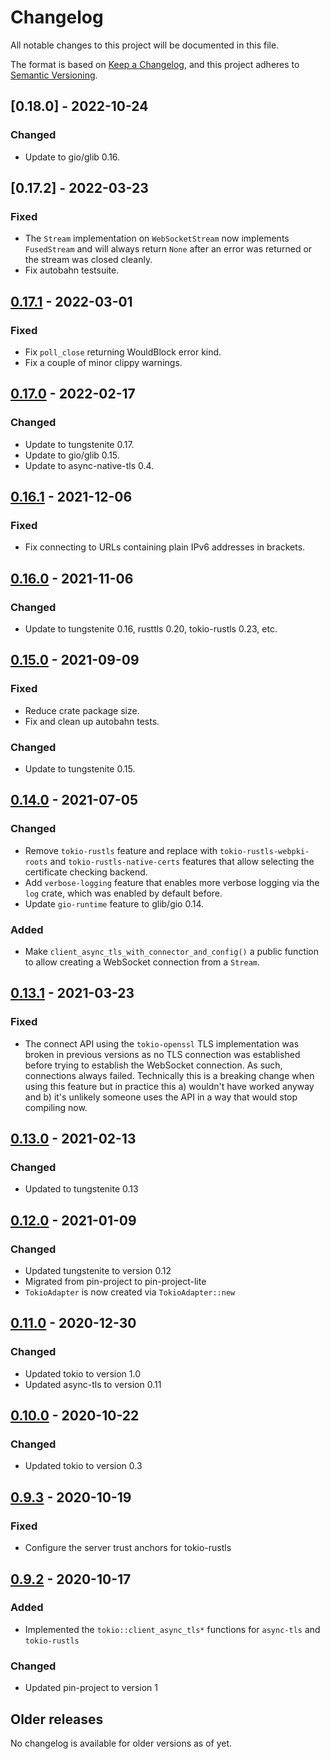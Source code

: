 # Changelog
All notable changes to this project will be documented in this file.

The format is based on [Keep a Changelog](https://keepachangelog.com/en/1.0.0/),
and this project adheres to [Semantic Versioning](https://semver.org/spec/v2.0.0.html).

## [0.18.0] - 2022-10-24
### Changed
- Update to gio/glib 0.16.

## [0.17.2] - 2022-03-23
### Fixed
- The `Stream` implementation on `WebSocketStream` now implements
  `FusedStream` and will always return `None` after an error was returned or
  the stream was closed cleanly.
- Fix autobahn testsuite.

## [0.17.1] - 2022-03-01
### Fixed
- Fix `poll_close` returning WouldBlock error kind.
- Fix a couple of minor clippy warnings.

## [0.17.0] - 2022-02-17
### Changed
- Update to tungstenite 0.17.
- Update to gio/glib 0.15.
- Update to async-native-tls 0.4.

## [0.16.1] - 2021-12-06
### Fixed
- Fix connecting to URLs containing plain IPv6 addresses in brackets.

## [0.16.0] - 2021-11-06
### Changed
- Update to tungstenite 0.16, rusttls 0.20, tokio-rustls 0.23, etc.

## [0.15.0] - 2021-09-09
### Fixed
- Reduce crate package size.
- Fix and clean up autobahn tests.

### Changed
- Update to tungstenite 0.15.

## [0.14.0] - 2021-07-05
### Changed
- Remove `tokio-rustls` feature and replace with `tokio-rustls-webpki-roots`
  and `tokio-rustls-native-certs` features that allow selecting the
  certificate checking backend.
- Add `verbose-logging` feature that enables more verbose logging via the
  `log` crate, which was enabled by default before.
- Update `gio-runtime` feature to glib/gio 0.14.

### Added
- Make `client_async_tls_with_connector_and_config()` a public function to
  allow creating a WebSocket connection from a `Stream`.

## [0.13.1] - 2021-03-23
### Fixed
- The connect API using the `tokio-openssl` TLS implementation was broken in
  previous versions as no TLS connection was established before trying to
  establish the WebSocket connection. As such, connections always failed.
  Technically this is a breaking change when using this feature but in
  practice this a) wouldn't have worked anyway and b) it's unlikely someone
  uses the API in a way that would stop compiling now.

## [0.13.0] - 2021-02-13
### Changed
- Updated to tungstenite 0.13

## [0.12.0] - 2021-01-09
### Changed
- Updated tungstenite to version 0.12
- Migrated from pin-project to pin-project-lite
- `TokioAdapter` is now created via `TokioAdapter::new`

## [0.11.0] - 2020-12-30
### Changed
- Updated tokio to version 1.0
- Updated async-tls to version 0.11

## [0.10.0] - 2020-10-22
### Changed
- Updated tokio to version 0.3

## [0.9.3] - 2020-10-19
### Fixed
- Configure the server trust anchors for tokio-rustls

## [0.9.2] - 2020-10-17
### Added
- Implemented the `tokio::client_async_tls*` functions for `async-tls` and `tokio-rustls`

### Changed
- Updated pin-project to version 1

## Older releases
No changelog is available for older versions as of yet.

<!--
## [0.9.1] - 2020-10-13
## [0.9.0] - 2020-10-12
## [0.8.0] - 2020-07-27
## [0.7.1] - 2020-07-08
## [0.7.0] - 2020-06-29
## [0.6.0] - 2020-06-18
## [0.5.0] - 2020-05-22
## [0.4.2] - 2020-03-25
## [0.4.1] - 2020-03-24
## [0.4.0] - 2020-02-01
## [0.3.1] - 2020-01-06
## [0.3.0] - 2020-01-05
## [0.2.1] - 2019-12-12
## [0.2.0] - 2019-11-29
## [0.1.1] - 2019-11-29
## [0.1.0] - 2019-11-16
-->


[Unreleased]: https://github.com/sdroege/async-tungstenite/compare/0.17.1...HEAD
[0.17.1]: https://github.com/sdroege/async-tungstenite/compare/0.17.1...0.17.0
[0.17.0]: https://github.com/sdroege/async-tungstenite/compare/0.17.0...0.16.1
[0.16.1]: https://github.com/sdroege/async-tungstenite/compare/0.16.1...0.16.0
[0.16.0]: https://github.com/sdroege/async-tungstenite/compare/0.16.0...0.15.0
[0.15.0]: https://github.com/sdroege/async-tungstenite/compare/0.15.0...0.14.0
[0.14.0]: https://github.com/sdroege/async-tungstenite/compare/0.14.0...0.13.1
[0.13.1]: https://github.com/sdroege/async-tungstenite/compare/0.13.1...0.13.0
[0.13.0]: https://github.com/sdroege/async-tungstenite/compare/0.13.0...0.12.0
[0.12.0]: https://github.com/sdroege/async-tungstenite/compare/0.12.0...0.11.0
[0.11.0]: https://github.com/sdroege/async-tungstenite/compare/0.11.0...0.10.0
[0.10.0]: https://github.com/sdroege/async-tungstenite/compare/0.10.0...0.9.3
[0.9.3]: https://github.com/sdroege/async-tungstenite/compare/0.9.3...0.9.2
[0.9.2]: https://github.com/sdroege/async-tungstenite/compare/0.9.2...0.9.1
<!--
[0.9.1]: https://github.com/sdroege/async-tungstenite/compare/0.9.1...0.9.0
[0.9.0]: https://github.com/sdroege/async-tungstenite/compare/0.9.0...0.8.0
[0.8.0]: https://github.com/sdroege/async-tungstenite/compare/0.8.0...0.7.1
[0.7.1]: https://github.com/sdroege/async-tungstenite/compare/0.7.1...0.7.0
[0.7.0]: https://github.com/sdroege/async-tungstenite/compare/0.7.0...0.6.0
[0.6.0]: https://github.com/sdroege/async-tungstenite/compare/0.6.0...0.5.0
[0.5.0]: https://github.com/sdroege/async-tungstenite/compare/0.5.0...0.4.2
[0.4.2]: https://github.com/sdroege/async-tungstenite/compare/0.4.2...0.4.1
[0.4.1]: https://github.com/sdroege/async-tungstenite/compare/0.4.1...0.4.0
[0.4.0]: https://github.com/sdroege/async-tungstenite/compare/0.4.0...0.3.1
[0.3.1]: https://github.com/sdroege/async-tungstenite/compare/0.3.1...0.3.0
[0.3.0]: https://github.com/sdroege/async-tungstenite/compare/0.3.0...0.2.1
[0.2.1]: https://github.com/sdroege/async-tungstenite/compare/0.2.1...0.2.0
[0.2.0]: https://github.com/sdroege/async-tungstenite/compare/0.2.0...0.1.1
[0.1.1]: https://github.com/sdroege/async-tungstenite/compare/0.1.1...0.1.0
[0.1.0]: https://github.com/sdroege/async-tungstenite/releases/tag/v0.1.0
-->
